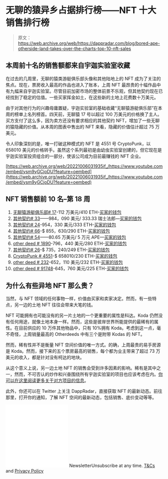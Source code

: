 # 无聊的猿异乡占据排行榜——NFT 十大销售排行榜

> 原文：<https://web.archive.org/web/https://dappradar.com/blog/bored-ape-otherside-land-takes-over-the-charts-top-10-nft-sales>

## 本周前十名的销售额都来自宇迦实验室收藏

在过去的几周里，无聊的猿类游艇俱乐部头像和其他陆地上的 NFT 成为了关注的焦点。现在，票房收入最高的作品也进入了账本，上周 NFT 最昂贵的十幅作品中有九幅来自宇迦实验室。尽管目前加密市场的整体前景不乐观，但其他契约现在已经找到了稳定的估值。一些买家挥金如土，在这些新的土地上花费数十万美元。

由于对其他行为的兴趣毋庸置疑，宇迦实验室的基础收藏“无聊猿游艇俱乐部”在本周的榜单上名列榜首。四天前，无聊猿 17 号以超过 100 万美元的价格换了主人。买方支付了这么多，因为卖方还没有要求相应的其他契约 NFT，增加了一些无聊的猿隐藏的价值。从本周的图表中售出的 NFT 来看，隐藏的价值估计超过 75 万美元。

令人印象深刻的是，唯一打破这种模式的 NFT 是 4551 号 CryptoPunk，以 658010 美元的价格转手。虽然这个系列最初是由幼虫实验室创建的，但它现在是宇迦实验室投资组合的一部分，使该公司成为目前最赚钱的 NFT 企业。

[https://web.archive.org/web/20221006031935if_/https://www.youtube.com/embed/ysm9yGCjoDU?feature=oembed](https://web.archive.org/web/20221006031935if_/https://www.youtube.com/embed/ysm9yGCjoDU?feature=oembed)

## NFT 销售额前 10 名–第 18 周

1.  [无聊猿游艇俱乐部# 17](https://web.archive.org/web/20221006031935/https://dappradar.com/hub/assets/eth/0xbc4ca0eda7647a8ab7c2061c2e118a18a936f13d/17)-112 万美元/410 ETH-[买家的钱包](https://web.archive.org/web/20221006031935/https://dappradar.com/hub/wallet/eth/0xe2c8f362154aace6144cb9d96f45b9568e0ea721?utm_source=rankings&utm_medium=nft&utm_campaign=nft_sales)
2.  [其他契约# 33](https://web.archive.org/web/20221006031935/https://dappradar.com/hub/assets/eth/0x34d85c9cdeb23fa97cb08333b511ac86e1c4e258/33)——984，090 美元/ 333.33 瑞士法郎—[买家的钱包](https://web.archive.org/web/20221006031935/https://dappradar.com/hub/wallet/eth/0x85e59a136696fa544714eb32625f2f56f3b1c96d?utm_source=rankings&utm_medium=nft&utm_campaign=nft_sales)
3.  [其他契约# 24](https://web.archive.org/web/20221006031935/https://dappradar.com/hub/assets/eth/0x34d85c9cdeb23fa97cb08333b511ac86e1c4e258/24)-954，330 美元/333 ETH-[买家的钱包](https://web.archive.org/web/20221006031935/https://dappradar.com/hub/wallet/eth/0x6639c089adfba8bb9968da643c6be208a70d6daa?utm_source=rankings&utm_medium=nft&utm_campaign=nft_sales)
4.  [其他契约# 66](https://web.archive.org/web/20221006031935/https://dappradar.com/hub/assets/eth/0x34d85c9cdeb23fa97cb08333b511ac86e1c4e258/66)-$ 855，630/290 ETH-[买家的钱包](https://web.archive.org/web/20221006031935/https://dappradar.com/hub/wallet/eth/0x85e59a136696fa544714eb32625f2f56f3b1c96d?utm_source=rankings&utm_medium=nft&utm_campaign=nft_sales)
5.  [其他契约# 54](https://web.archive.org/web/20221006031935/https://dappradar.com/hub/assets/eth/0x34d85c9cdeb23fa97cb08333b511ac86e1c4e258/54)——80.65 万美元/ 5 万元 APE—[买家的钱包](https://web.archive.org/web/20221006031935/https://dappradar.com/hub/wallet/eth/0xfce889ba7afde7428acaa3ef146b1bd526e78a19?utm_source=rankings&utm_medium=nft&utm_campaign=nft_sales)
6.  [other deed # 1890](https://web.archive.org/web/20221006031935/https://dappradar.com/hub/assets/eth/0x34d85c9cdeb23fa97cb08333b511ac86e1c4e258/1890)-796，440 美元/280 ETH-[买家的钱包](https://web.archive.org/web/20221006031935/https://dappradar.com/hub/wallet/eth/0xdcf752b5b1dc8f78e12a0cd27f4ca46d27044420?utm_source=rankings&utm_medium=nft&utm_campaign=nft_sales)
7.  [其他契约# 26](https://web.archive.org/web/20221006031935/https://dappradar.com/hub/assets/eth/0x34d85c9cdeb23fa97cb08333b511ac86e1c4e258/26)-$ 735，240/249 ETH-[买家的钱包](https://web.archive.org/web/20221006031935/https://dappradar.com/hub/wallet/eth/0x85e59a136696fa544714eb32625f2f56f3b1c96d?utm_source=rankings&utm_medium=nft&utm_campaign=nft_sales)
8.  [CryptoPunk # 4551](https://web.archive.org/web/20221006031935/https://dappradar.com/hub/assets/eth/0xb47e3cd837ddf8e4c57f05d70ab865de6e193bbb/4551)-$ 658010/230 ETH-[买家的钱包](https://web.archive.org/web/20221006031935/https://dappradar.com/hub/wallet/eth/0x9fa29cacf57df6dfee6795324c0ea7eac66e2e19?utm_source=rankings&utm_medium=nft&utm_campaign=nft_sales)
9.  [other deed # 232](https://web.archive.org/web/20221006031935/https://dappradar.com/hub/assets/eth/0x34d85c9cdeb23fa97cb08333b511ac86e1c4e258/232)-652，110 美元/232 ETH-[买家的钱包](https://web.archive.org/web/20221006031935/https://dappradar.com/hub/wallet/eth/0x7a15673e55470c3e8c33dcdbf3763f1286dd2faa?utm_source=rankings&utm_medium=nft&utm_campaign=nft_sales)
10.  [other deed # 91748](https://web.archive.org/web/20221006031935/https://dappradar.com/hub/assets/eth/0x34d85c9cdeb23fa97cb08333b511ac86e1c4e258/91748)-645，760 美元/225 ETH-[买家的钱包](https://web.archive.org/web/20221006031935/https://dappradar.com/hub/wallet/eth/0x21faa7406de0e6f99c313375b4e0dcad3ea38e2a?utm_source=rankings&utm_medium=nft&utm_campaign=nft_sales)

## 为什么有些异地 NFT 那么贵？

当然，与 NFT 领域的任何事物一样，价值由买家和卖家决定。然而，有一些特点，另一边的土地 NFT 往往会带来大笔的钱。

NFT 可能拥有也可能没有的另一片土地的一个更重要的属性是科达。Koda 仍然没有任何用途，就像土地本身一样。然而，这些是彼岸世界所能提供的最稀有的属性。在目前供应的 10 万件其他物品中，只有 10%拥有 Koda。考虑到这一点，毫不奇怪，上周销量最高的 Otherdeeds 中有三个是附带 Kodas 的 NFT。

然而，稀有性并不是衡量 NFT 空间价值的唯一方式。的确，上周最贵的易手房源是 Koda。然而，接下来的五个票房最高的销售，每个都为业主带来了超过 73 万美元的收入，都是针对没有柯达的地块。

从这个意义上说，另一边土地 NFT 的销售会受到许多因素的影响。稀有是其中之一，然而，不可否认的炒作和兴奋围绕所有宇迦实验室的项目也应该考虑在内。[你可以在这里阅读更多关于对方项目的信息](https://web.archive.org/web/20221006031935/https://dappradar.com/blog/everything-you-need-to-know-about-the-otherside-land-sale/)。

此外，你还可以在 Twitter 上关注 DappRadar，直接获取 NFT 的最新动态。前往那里，打开你的通知，了解 NFT 空间的最新动态，包括销售、底价变动等等。

![](img/6d5a4a2d609c56e1a5771717e54ba759.png) NewsletterUnsubscribe at any time. [T&Cs](https://web.archive.org/web/20221006031935/https://dappradar.com/terms) and [Privacy Policy](https://web.archive.org/web/20221006031935/https://dappradar.com/privacy-policy)
